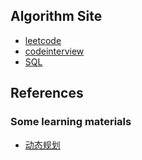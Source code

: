 ## Algorithm Site

- [leetcode](https://leetcode.com/)
- [codeinterview](https://www.nowcoder.com/ta/coding-interviews)
- [SQL](https://www.nowcoder.com/ta/sql)

## References

### Some learning materials

- [动态规划](https://blog.csdn.net/u013309870/article/details/75193592)


